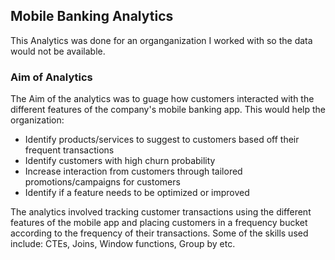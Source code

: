 ## Mobile Banking Analytics

This Analytics was done for an organganization I worked with so the data would not be available.

### Aim of Analytics
The Aim of the analytics was to guage how customers interacted with the different features of the company's mobile banking app. This would help the organization:
- Identify products/services to suggest to customers based off their frequent transactions
- Identify customers with high churn probability
- Increase interaction from customers through tailored promotions/campaigns for customers
- Identify if a feature needs to be optimized or improved

The analytics involved tracking customer transactions using the different features of the mobile app and placing customers in a frequency bucket according 
to the frequency of their transactions.
Some of the skills used include: CTEs, Joins, Window functions, Group by etc.
